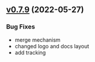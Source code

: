 
<a name="v0.7.9"></a>
## [v0.7.9](https://gitlab.ayedo.de/polycrate/polycrate/compare/v0.7.8...v0.7.9) (2022-05-27)

### Bug Fixes

* merge mechanism
* changed logo and docs layout
* add tracking

